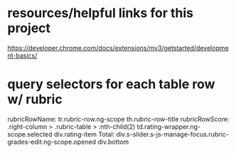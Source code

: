 # resources/helpful links for this project
https://developer.chrome.com/docs/extensions/mv3/getstarted/development-basics/

# query selectors for each table row w/ rubric
rubricRowName: tr.rubric-row.ng-scope th.rubric-row-title
rubricRowScore: .right-column > .rubric-table > :nth-child(2) td.rating-wrapper.ng-scope.selected div.rating-item
Total: div.s-slider.s-js-manage-focus.rubric-grades-edit.ng-scope.opened div.bottom